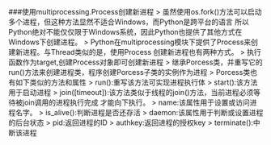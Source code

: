 ###使用multiprocessing.Process创建新进程
	> 虽然使用os.fork()方法可以启动多个进程，但这种方法显然不适合Windows，而Python是跨平台的语言
	  所以Python绝对不能仅仅限于Windows系统，因此Python也提供了其他方式在Windows下创建进程。
	> Python在multiprocessing模块下提供了Process来创建新进程。与Thread类似的是，使用Process
	  创建新进程也有两种方式。
		> 执行函数作为target,创建Process对象即可创建新进程
		> 继承Porcess类，并重写它的run()方法来创建进程类，程序创建Porcess子类的实例作为进程
	> Porcess类也有如下类似的方法和属性
		> run():重写该方法可实现进程执行体
		> start():该方法用于启动进程
		> join([timeout]):该方法类似于线程的join()方法，当前进程必须等待被join调用的进程执行完成
		  才能向下执行。
		> name:该属性用于设置或访问进程名字。
		> is_alive():判断进程是否还存活
		> daemon:该属性用于判断或设置进程的后台状态
		> pid:返回进程的ID
		> authkey:返回进程的授权key
		> terminate():中断该进程